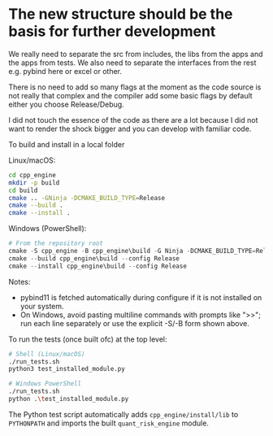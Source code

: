 # The new structure should be the basis for further development

We really need to separate the src from includes, the libs from the apps and the apps from tests.
We also need to separate the interfaces from the rest e.g. pybind here or excel or other.

There is no need to add so many flags at the moment as the code source is not really that complex and the compiler add some basic flags by default either you choose Release/Debug.

I did not touch the essence of the code as there are a lot because I did not want to render the shock bigger and you can develop with familiar code.

To build and install in a local folder

Linux/macOS:

```bash
cd cpp_engine
mkdir -p build
cd build
cmake .. -GNinja -DCMAKE_BUILD_TYPE=Release
cmake --build .
cmake --install .
```

Windows (PowerShell):

```powershell
# From the repository root
cmake -S cpp_engine -B cpp_engine\build -G Ninja -DCMAKE_BUILD_TYPE=Release
cmake --build cpp_engine\build --config Release
cmake --install cpp_engine\build --config Release
```

Notes:
- pybind11 is fetched automatically during configure if it is not installed on your system.
- On Windows, avoid pasting multiline commands with prompts like ">>"; run each line separately or use the explicit -S/-B form shown above.

To run the tests (once built ofc) at the top level:

```bash
# Shell (Linux/macOS)
./run_tests.sh
python3 test_installed_module.py

# Windows PowerShell
./run_tests.sh
python .\test_installed_module.py
```

The Python test script automatically adds `cpp_engine/install/lib` to `PYTHONPATH` and imports the built `quant_risk_engine` module.
